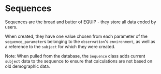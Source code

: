 # Sequences

Sequences are the bread and butter of EQUIP - they store all data coded by users.
 
When created, they have one value chosen from each parameter of the `sequence_parameter`s belonging to the `observation`'s `environment`, as well as a reference to the `subject` for which they were created. 

Note: When pulled from the database, the `Sequence` class adds current `subject` data to the sequence to ensure that calculations are not based on old demographic data.
